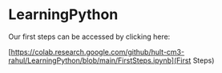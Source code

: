# LearningPython

Our first steps can be accessed by clicking here:

[https://colab.research.google.com/github/hult-cm3-rahul/LearningPython/blob/main/FirstSteps.ipynb](First Steps)
